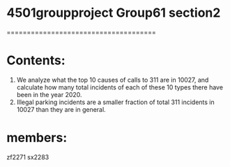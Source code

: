 # 4501groupproject   Group61  section2
=====================================
# Contents:
1. We analyze what the top 10 causes of calls to 311 are in 10027, and calculate how many total incidents of each of these 10 types there have been in the year 2020.
2. Illegal parking incidents are a smaller fraction of total 311 incidents in 10027 than they are in general.
# members:
zf2271
sx2283
